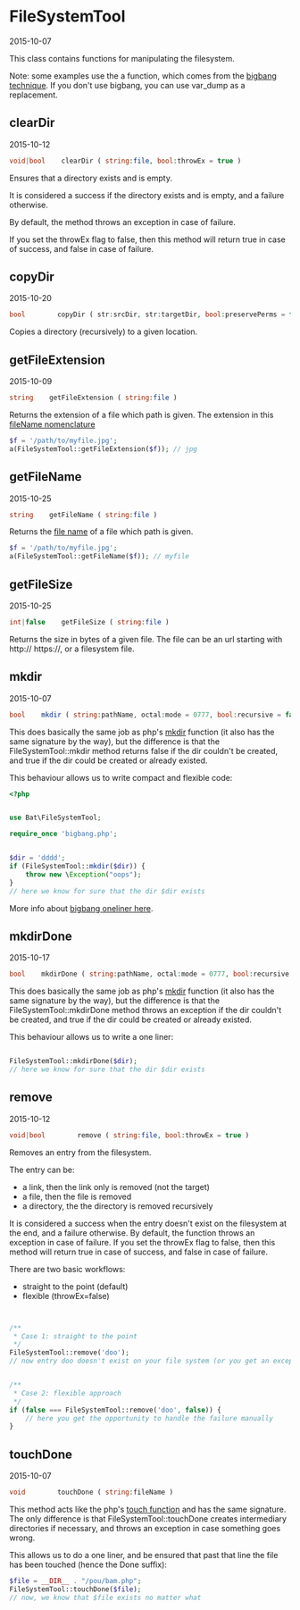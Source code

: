 FileSystemTool
=====================
2015-10-07



This class contains functions for manipulating the filesystem.

Note: 
some examples use the a function, which comes from the [bigbang technique]( https://github.com/lingtalfi/TheScientist/blob/master/convention.portableAutoloader.eng.md ).
If you don't use bigbang, you can use var_dump as a replacement.




clearDir
-------------
2015-10-12

```php
void|bool    clearDir ( string:file, bool:throwEx = true )
```


Ensures that a directory exists and is empty.

It is considered a success if the directory exists and is empty, and a failure otherwise.

By default, the method throws an exception in case of failure.

If you set the throwEx flag to false, then this method will return true in case of success,
and false in case of failure.
     
     

copyDir
-------------     
2015-10-20

```php
bool        copyDir ( str:srcDir, str:targetDir, bool:preservePerms = false, array:&errors = [] )
```
     
Copies a directory (recursively) to a given location.

     
     
     
     

getFileExtension
-----------
2015-10-09


```php
string    getFileExtension ( string:file )
```

Returns the extension of a file which path is given.
The extension in this [fileName nomenclature](https://github.com/lingtalfi/ConventionGuy/blob/master/nomenclature.fileName.eng.md)



```php
$f = '/path/to/myfile.jpg';
a(FileSystemTool::getFileExtension($f)); // jpg
```
     
     

getFileName
-----------
2015-10-25


```php
string    getFileName ( string:file )
```

Returns the [file name](https://github.com/lingtalfi/ConventionGuy/blob/master/nomenclature.fileName.eng.md)
of a file which path is given.



```php
$f = '/path/to/myfile.jpg';
a(FileSystemTool::getFileName($f)); // myfile
```
 
     

getFileSize
-----------
2015-10-25


```php
int|false    getFileSize ( string:file )
```

Returns the size in bytes of a given file.
The file can be an url starting with http:// https://, or a filesystem file.




mkdir
-----------
2015-10-07


```php
bool    mkdir ( string:pathName, octal:mode = 0777, bool:recursive = false, resource:context? )
```


This does basically the same job as php's [mkdir](http://php.net/manual/en/function.mkdir.php) function (it also has the same signature by the way), 
but the difference is that the FileSystemTool::mkdir method
returns false if the dir couldn't be created, and true if the
dir could be created or already existed.

This behaviour allows us to write compact and flexible code:


```php
<?php


use Bat\FileSystemTool;

require_once 'bigbang.php';


$dir = 'dddd';
if (FileSystemTool::mkdir($dir)) {
    throw new \Exception("oops");
}
// here we know for sure that the dir $dir exists

```
 

More info about [bigbang oneliner here]( https://github.com/lingtalfi/TheScientist/blob/master/convention.portableAutoloader.eng.md ).



mkdirDone
-----------
2015-10-17


```php
bool    mkdirDone ( string:pathName, octal:mode = 0777, bool:recursive = false, resource:context? )
```


This does basically the same job as php's [mkdir](http://php.net/manual/en/function.mkdir.php) function (it also has the same signature by the way), 
but the difference is that the FileSystemTool::mkdirDone method
throws an exception if the dir couldn't be created, and true if the
dir could be created or already existed.

This behaviour allows us to write a one liner:


```php

FileSystemTool::mkdirDone($dir);
// here we know for sure that the dir $dir exists
```



remove
-----------
2015-10-12


```php
void|bool        remove ( string:file, bool:throwEx = true )
```


Removes an entry from the filesystem.

The entry can be:
- a link, then the link only is removed (not the target)
- a file, then the file is removed
- a directory, the the directory is removed recursively

It is considered a success when the entry doesn't exist on the filesystem at the end,
and a failure otherwise.
By default, the function throws an exception in case of failure.
If you set the throwEx flag to false, then this method will return true in case of success,
and false in case of failure.



There are two basic workflows: 

- straight to the point (default)
- flexible (throwEx=false)


```php


/**
 * Case 1: straight to the point
 */
FileSystemTool::remove('doo');
// now entry doo doesn't exist on your file system (or you get an exception)


/**
 * Case 2: flexible approach
 */
if (false === FileSystemTool::remove('doo', false)) {
    // here you get the opportunity to handle the failure manually
}

```



touchDone
-----------
2015-10-07


```php
void        touchDone ( string:fileName ) 
```

This method acts like the php's [touch function](http://php.net/manual/en/function.touch.php) and has the same signature.
The only difference is that FileSystemTool::touchDone creates intermediary directories if necessary,
and throws an exception in case something goes wrong.

This allows us to do a one liner, and be ensured that past that line the file has been touched (hence the Done suffix):
  
```php
$file = __DIR__ . "/pou/bam.php";
FileSystemTool::touchDone($file);
// now, we know that $file exists no matter what  
```  





